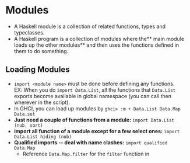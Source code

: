 # Modules

* A Haskell module is a collection of related functions, types and typeclasses.
* A Haskell program is a collection of modules where the** main module loads up the other modules** and then uses the functions defined in them to do something.


## Loading Modules
* `import <module name>` must be done before defining any functions.  
EX: When you do `import Data.List`, all the functions that `Data.List` exports become available in global namespace (you can call then wherever in the script).
* In GHCI, you can load up modules by `ghci> :m + Data.List Data.Map Data.set`
* **Just need a couple of functions from a module:** `import Data.List (nub, sort)`
* **import all function of a module except for a few select ones:** `import Data.List hiding (nub)`
* **Qualified imports -- deal with name clashes:** `import qualified Data.Map`
    * Reference `Data.Map.filter` for the `filter` function in 